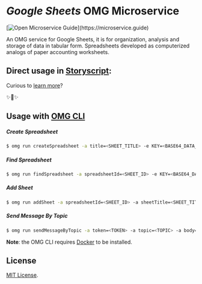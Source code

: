 # _Google Sheets_ OMG Microservice

[![Open Microservice Guide](https://img.shields.io/badge/OMG%20Enabled-👍-green.svg?)](https://microservice.guide)

An OMG service for Google Sheets, it is for organization, analysis and storage of data in tabular form. Spreadsheets developed as computerized analogs of paper accounting worksheets.

## Direct usage in [Storyscript](https://storyscript.io/):

Curious to [learn more](https://docs.storyscript.io/)?

✨🍰✨

## Usage with [OMG CLI](https://www.npmjs.com/package/omg)

##### Create Spreadsheet
```sh
$ omg run createSpreadsheet -a title=<SHEET_TITLE> -e KEY=<BASE64_DATA_OF_KEY_FILE>
```
##### Find Spreadsheet
```sh
$ omg run findSpreadsheet -a spreadsheetId=<SHEET_ID> -e KEY=<BASE64_DATA_OF_KEY_FILE>
```
##### Add Sheet
```sh
$ omg run addSheet -a spreadsheetId=<SHEET_ID> -a sheetTitle=<SHEET_TITLE> -e KEY=<BASE64_DATA_OF_KEY_FILE>
```
##### Send Message By Topic
```sh
$ omg run sendMessageByTopic -a token=<TOKEN> -a topic=<TOPIC> -a body=<NOTIFICATION_BODY> -a icon=<NOTIFICATION_ICON> -a data=<DATA_OBJECT>  -e SERVER_KEY=<SERVER_KEY>
```

**Note**: the OMG CLI requires [Docker](https://docs.docker.com/install/) to be installed.

## License
[MIT License](https://github.com/omg-services/firebase/blob/master/LICENSE).
